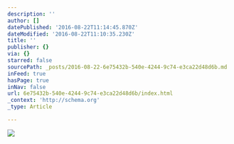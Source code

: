```yaml
---
description: ''
author: []
datePublished: '2016-08-22T11:14:45.870Z'
dateModified: '2016-08-22T11:10:35.230Z'
title: ''
publisher: {}
via: {}
starred: false
sourcePath: _posts/2016-08-22-6e75432b-540e-4244-9c74-e3ca22d48d6b.md
inFeed: true
hasPage: true
inNav: false
url: 6e75432b-540e-4244-9c74-e3ca22d48d6b/index.html
_context: 'http://schema.org'
_type: Article

---
```

![](https://the-grid-user-content.s3-us-west-2.amazonaws.com/84806ab7-656d-43db-a260-2c92b43f029f.jpg)